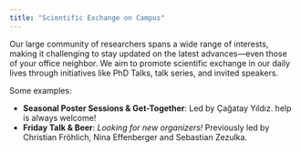 ```yaml
---
title: "Scientific Exchange on Campus"
---
```


Our large community of researchers spans a wide range of interests, making it challenging to stay updated on the latest advances—even those of your office neighbor. We aim to promote scientific exchange in our daily lives through initiatives like PhD Talks, talk series, and invited speakers.

Some examples:
- **Seasonal Poster Sessions & Get-Together**: Led by Çağatay Yıldız. help is always welcome!
- **Friday Talk & Beer**: *Looking for new organizers!* Previously led by Christian Fröhlich, Nina Effenberger and Sebastian Zezulka.
